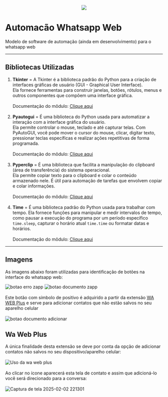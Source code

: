 <p align="center"><img src="http://img.shields.io/static/v1?label=STATUS&message=EM%20DESENVOLVIMENTO&color=GREEN&style=for-the-badge"/></p>

# Automacão Whatsapp Web
 Modelo de software de automação (ainda em desenvolvimento) para o whatsapp web
***
## Bibliotecas Utilizadas
1. **Tkinter** = A Tkinter é a biblioteca padrão do Python para a criação de interfaces gráficas de usuário (GUI - Graphical User Interface).<br>
Ela fornece ferramentas para construir janelas, botões, rótulos, menus e outros componentes que compõem uma interface gráfica.
<br><br/>
Documentação do môdulo: [Clique aqui](https://docs.python.org/3/library/tkinter.html)
<br><br/>
1. **Pyautogui** = É uma biblioteca do Python usada para automatizar a interação com a interface gráfica do usuário. <br>Ela permite controlar o mouse, teclado e até capturar telas. Com PyAutoGUI, você pode mover o cursor do mouse, clicar, digitar texto, pressionar teclas específicas e realizar ações repetitivas de forma programada.
<br><br/>
Documentação do môdulo: [Clique aqui](https://pyautogui.readthedocs.io/en/latest/)
<br><br/>
1. **Pyperclip** = É uma biblioteca que facilita a manipulação do clipboard (área de transferência) do sistema operacional. <br>Ela permite copiar texto para o clipboard e colar o conteúdo armazenado nele. É útil para automação de tarefas que envolvem copiar e colar informações.
<br><br/>
Documentação do môdulo: [Clique aqui](https://pyperclip.readthedocs.io/en/latest/)
<br><br/>
1. **Time** = É uma biblioteca padrão do Python usada para trabalhar com tempo. Ela fornece funções para manipular e medir intervalos de tempo, como pausar a execução do programa por um período específico `time.sleep`, capturar o horário atual `time.time` ou formatar datas e horários.
<br><br/>
Documentação do môdulo: [Clique aqui](https://docs.python.org/3/library/time.html)
***
## Imagens
As imagens abaixo foram utilizadas para identificação de botões na interface do whatsapp web:


![botao erro zapp](https://github.com/user-attachments/assets/bee6aef1-baf9-4794-afef-b427c775735c)
![botao documento zapp](https://github.com/user-attachments/assets/4e903bde-3acd-4376-969c-a06879d54947)
<br><br/>
Este botão com símbolo de positivo é adquirido a partir da extensão [WA WEB Plus](https://wawplus.com/) e serve para adicionar contatos que não estão salvos no seu aparelho celular
<br><br/>
![botao documento adicionar](https://github.com/user-attachments/assets/e7d66c60-0a5e-473d-9a58-2b6470abbcd9)
<br>

## Wa Web Plus
A única finalidade desta extensão se deve por conta da opção de adicionar contatos não salvos no seu dispositivo/aparelho celular:
<br><br/>
![Uso da wa web plus](https://github.com/user-attachments/assets/25d78351-4759-4363-90a5-238419a0d5ae)
<br><br/>
Ao clicar no ícone aparecerá esta tela de contato e assim que adicioná-lo você será direcionado para a conversa:
<br><br/>
![Captura de tela 2025-02-02 221301](https://github.com/user-attachments/assets/23c69c6b-49cd-4e42-b920-6d632000dcc8)


